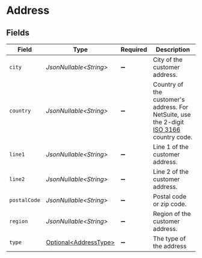 # Address


## Fields

| Field                                                                                                                                                   | Type                                                                                                                                                    | Required                                                                                                                                                | Description                                                                                                                                             |
| ------------------------------------------------------------------------------------------------------------------------------------------------------- | ------------------------------------------------------------------------------------------------------------------------------------------------------- | ------------------------------------------------------------------------------------------------------------------------------------------------------- | ------------------------------------------------------------------------------------------------------------------------------------------------------- |
| `city`                                                                                                                                                  | *JsonNullable\<String>*                                                                                                                                 | :heavy_minus_sign:                                                                                                                                      | City of the customer address.                                                                                                                           |
| `country`                                                                                                                                               | *JsonNullable\<String>*                                                                                                                                 | :heavy_minus_sign:                                                                                                                                      | Country of the customer's address. For NetSuite, use the 2-digit [ISO 3166](https://en.wikipedia.org/wiki/List_of_ISO_3166_country_codes) country code. |
| `line1`                                                                                                                                                 | *JsonNullable\<String>*                                                                                                                                 | :heavy_minus_sign:                                                                                                                                      | Line 1 of the customer address.                                                                                                                         |
| `line2`                                                                                                                                                 | *JsonNullable\<String>*                                                                                                                                 | :heavy_minus_sign:                                                                                                                                      | Line 2 of the customer address.                                                                                                                         |
| `postalCode`                                                                                                                                            | *JsonNullable\<String>*                                                                                                                                 | :heavy_minus_sign:                                                                                                                                      | Postal code or zip code.                                                                                                                                |
| `region`                                                                                                                                                | *JsonNullable\<String>*                                                                                                                                 | :heavy_minus_sign:                                                                                                                                      | Region of the customer address.                                                                                                                         |
| `type`                                                                                                                                                  | [Optional\<AddressType>](../../models/components/AddressType.md)                                                                                        | :heavy_minus_sign:                                                                                                                                      | The type of the address                                                                                                                                 |